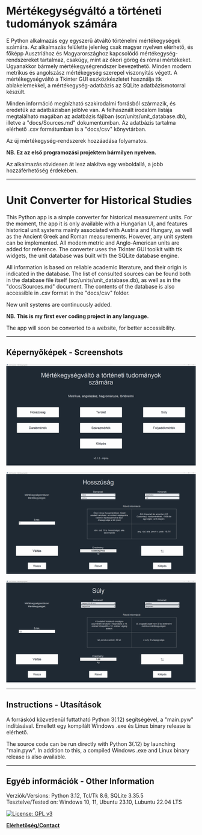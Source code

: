 
# Mértékegységváltó a történeti tudományok számára

E Python alkalmazás egy egyszerű átváltó történelmi mértékegységek számára. Az alkalmazás felülette jelenleg csak
magyar nyelven elérhető, és főképp Ausztriához és Magyarországhoz kapcsolódó mértékegység-rendszereket tartalmaz,
csakúgy, mint az ókori görög és római mértékeket. Ugyanakkor bármely mértékegységrendszer bevezethető.
Minden modern metrikus és angolszász mértékegység szerepel viszonyítás végett. A mértékegységváltó a Tkinter GUI
eszközkészletet használja ttk ablakelemekkel, a mértékegység-adatbázis az SQLite adatbázismotorral készült.

Minden információ megbízható szakirodalmi forrásból származik, és eredetük az adatbázisban jelölve van. A felhasznált
irodalom listája megtalálható magában az adatbázis fájlban (scr/units/unit_database.db), illetve a "docs/Sources.md"
dokumentumban. Az adatbázis tartalma elérhető .csv formátumban is a "docs/csv" könyvtárban.

Az új mértékegység-rendszerek hozzáadása folyamatos.

**NB. Ez az első programozási projektem bármilyen nyelven.**

Az alkalmazás rövidesen át lesz alakítva egy weboldallá, a jobb hozzáférhetőség érdekében.

***

# Unit Converter for Historical Studies

This Python app is a simple converter for historical measurement units. For the moment, the app it is only available
with a Hungarian UI, and features historical unit systems mainly associated with Austria and Hungary, as well as the
Ancient Greek and Roman measurements. However, any unit system can be implemented. All modern metric and Anglo-American
units are added for reference. The converter uses the Tkinter GUI toolkit with ttk widgets, the unit database was
built with the SQLite database engine.

All information is based on reliable academic literature, and their origin is indicated in the database. The list of
consulted sources can be found both in the database file itself (scr/units/unit_database.db), as well as in the
"docs/Sources.md" document. The contents of the database is also accessible in .csv format in the "docs/csv" folder.

New unit systems are continuously added.

**NB. This is my first ever coding project in any language.**

The app will soon be converted to a website, for better accessibility.

***

## Képernyőképek - Screenshots

![screenshot_1](assets/images/screenshot_menu.png "Main Menu")

![screenshot_2](assets/images/screenshot_converter-1.png "Converter GUI - Length")

![screenshot_3](assets/images/screenshot_converter-2.png "Converter GUI - Weight")

***

## Instructions - Utasítások

A forráskód közvetlenül futtatható Python 3(.12) segítségével, a "main.pyw" indításával. Emellett egy kompilált Windows
.exe és Linux binary release is elérhető.

The source code can be run directly with Python 3(.12) by launching "main.pyw". In addition to this, a compiled Windows
.exe and Linux binary release is also available.

***

## Egyéb információk - Other Information

Verziók/Versions: Python 3.12, Tcl/Tk 8.6, SQLite 3.35.5  
Tesztelve/Tested on: Windows 10, 11, Ubuntu 23.10, Lubuntu 22.04 LTS

[![License: GPL v3](https://img.shields.io/badge/License-GPLv3-blue.svg)](https://www.gnu.org/licenses/gpl-3.0)

**[Elérhetőség/Contact](mailto:lcs_it@gmail.com)**
